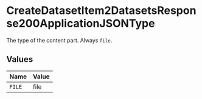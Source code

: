 # CreateDatasetItem2DatasetsResponse200ApplicationJSONType

The type of the content part. Always `file`.


## Values

| Name   | Value  |
| ------ | ------ |
| `FILE` | file   |